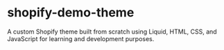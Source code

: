 # shopify-demo-theme
A custom Shopify theme built from scratch using Liquid, HTML, CSS, and JavaScript for learning and development purposes.
